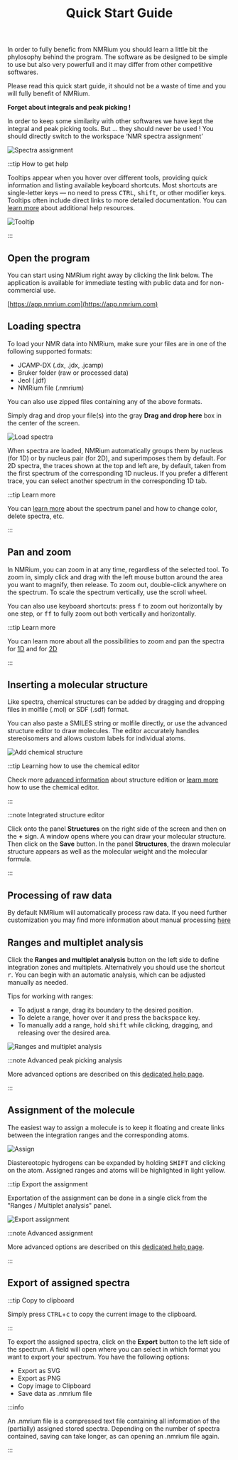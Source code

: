 ﻿---
title: Quick Start Guide
description: A brief explanation of NMRium's most important functions
slug: /
---

In order to fully benefic from NMRium you should learn a little bit the phylosophy behind the program. The software as be designed to be simple to use but also very powerfull and it may differ from other competitive softwares.

Please read this quick start guide, it should not be a waste of time and you will fully benefit of NMRium.

**Forget about integrals and peak picking !**

In order to keep some similarity with other softwares we have kept the integral and peak picking tools. But … they should never be used ! You should directly switch to the workspace ‘NMR spectra assignment’

![Spectra assignment](spectraAssignment.gif)

:::tip How to get help

Tooltips appear when you hover over different tools, providing quick information and listing available keyboard shortcuts. Most shortcuts are single-letter keys — no need to press <kbd>CTRL</kbd>, <kbd>shift</kbd>, or other modifier keys. Tooltips often include direct links to more detailed documentation. You can [learn more](/help/help) about additional help resources.

![Tooltip](tooltip.png)

:::

## Open the program

You can start using NMRium right away by clicking the link below. The application is available for immediate testing with public data and for non-commercial use.

[https://app.nmrium.com](https://app.nmrium.com)

## Loading spectra

To load your NMR data into NMRium, make sure your files are in one of the following supported formats:

- JCAMP-DX (.dx, .jdx, .jcamp)
- Bruker folder (raw or processed data)
- Jeol (.jdf)
- NMRium file (.nmrium)

You can also use zipped files containing any of the above formats.

Simply drag and drop your file(s) into the gray **Drag and drop here** box in the center of the screen.

![Load spectra](load.gif)

When spectra are loaded, NMRium automatically groups them by nucleus (for 1D) or by nucleus pair (for 2D), and superimposes them by default. For 2D spectra, the traces shown at the top and left are, by default, taken from the first spectrum of the corresponding 1D nucleus. If you prefer a different trace, you can select another spectrum in the corresponding 1D tab.

:::tip Learn more

You can [learn more](/help/spectraPanel) about the spectrum panel and how to change color, delete spectra, etc.

:::

## Pan and zoom

In NMRium, you can zoom in at any time, regardless of the selected tool. To zoom in, simply click and drag with the left mouse button around the area you want to magnify, then release. To zoom out, double-click anywhere on the spectrum. To scale the spectrum vertically, use the scroll wheel.

You can also use keyboard shortcuts: press <kbd>f</kbd> to zoom out horizontally by one step, or <kbd>ff</kbd> to fully zoom out both vertically and horizontally.

:::tip Learn more

You can learn more about all the possibilities to zoom and pan the spectra for [1D](/help/zoom-and-scale) and for [2D](/help/zoom-2d)

:::

## Inserting a molecular structure

Like spectra, chemical structures can be added by dragging and dropping files in molfile (.mol) or SDF (.sdf) format.

You can also paste a SMILES string or molfile directly, or use the advanced structure editor to draw molecules. The editor accurately handles stereoisomers and allows custom labels for individual atoms.

![Add chemical structure](structure.gif)

:::tip Learning how to use the chemical editor

Check more [advanced information](/help/editStructure) about structure edition or [learn more](/help/ocl) how to use the chemical editor.

:::

:::note Integrated structure editor

Click onto the panel **Structures** on the right side of the screen and then on the **+** sign. A window opens where you can draw your molecular structure. Then click on the **Save** button. In the panel **Structures**, the drawn molecular structure appears as well as the molecular weight and the molecular formula.

:::

## Processing of raw data

By default NMRium will automatically process raw data. If you need further customization you may find more information about manual processing [here](/help/processing)

## Ranges and multiplet analysis

Click the **Ranges and multiplet analysis** button on the left side to define integration zones and multiplets. Alternatively you should use the shortcut <kbd>r</kbd>. You can begin with an automatic analysis, which can be adjusted manually as needed.

Tips for working with ranges:

- To adjust a range, drag its boundary to the desired position.
- To delete a range, hover over it and press the <kbd>backspace</kbd> key.
- To manually add a range, hold <kbd>shift</kbd> while clicking, dragging, and releasing over the desired area.

![Ranges and multiplet analysis](ranges.gif)

:::note Advanced peak picking analysis

More advanced options are described on this [dedicated help page](/help/ranges).

:::

## Assignment of the molecule

The easiest way to assign a molecule is to keep it floating and create links between the integration ranges and the corresponding atoms.

![Assign](assign.gif)

Diastereotopic hydrogens can be expanded by holding <kbd>SHIFT</kbd> and clicking on the atom. Assigned ranges and atoms will be highlighted in light yellow.

:::tip Export the assignment

Exportation of the assignment can be done in a single click from the "Ranges / Multiplet analysis" panel.

![Export assignment](exportAssignment.gif)

:::note Advanced assignment

More advanced options are described on this [dedicated help page](/help/assignment).

:::

## Export of assigned spectra

:::tip Copy to clipboard

Simply press <kbd>CTRL</kbd>+<kbd>c</kbd> to copy the current image to the clipboard.

:::

To export the assigned spectra, click on the **Export** button to the left side of the spectrum. A field will open where you can select in which format you want to export your spectrum. You have the following options:

- Export as SVG
- Export as PNG
- Copy image to Clipboard
- Save data as .nmrium file

:::info

An .nmrium file is a compressed text file containing all information of the (partially) assigned stored spectra. Depending on the number of spectra contained, saving can take longer, as can opening an .nmrium file again.

:::
